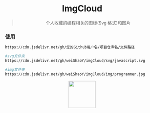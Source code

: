 <div align="center">
  <img src="https://cdn.jsdelivr.net/gh/weiShaoY/imgCloud/img/img_cloud_logo.png" alt="">
  <h1>ImgCloud</h1>
  <blockquote>
    个人收藏的编程相关的图标(Svg 格式)和图片
 </blockquote>
</div>

### 使用

```bash
https://cdn.jsdelivr.net/gh/您的Github用户名/项目仓库名/文件路径

#svg文件夹
https://cdn.jsdelivr.net/gh/weiShaoY/imgCloud/svg/javascript.svg

#img文件夹
https://cdn.jsdelivr.net/gh/weiShaoY/imgCloud/img/programmer.jpg
```

<div align="center">
  <img src="https://cdn.jsdelivr.net/gh/weiShaoY/imgCloud/svg/javascript.svg"   width="88" alt="">
</div>

<div align="center">
  <img src="https://cdn.jsdelivr.net/gh/weiShaoY/imgCloud/img/programmer.jpg" alt="">
</div>
